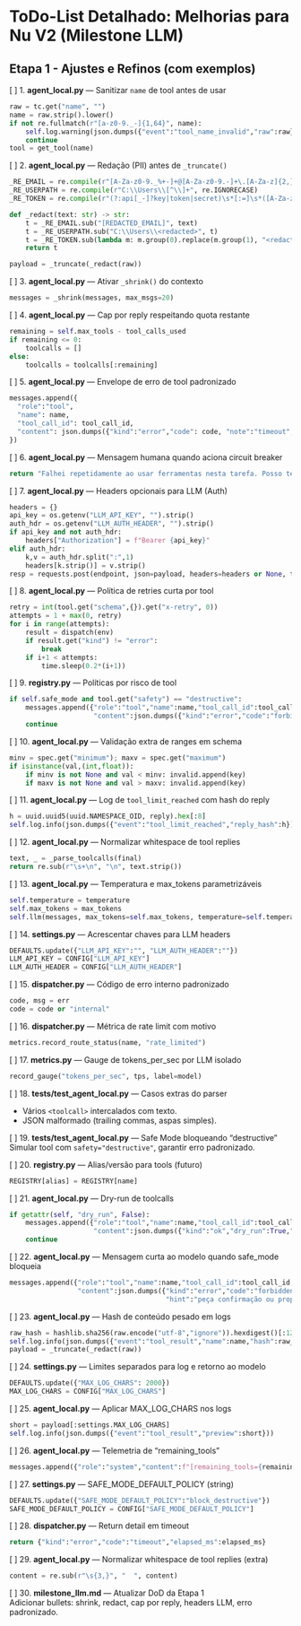 # ToDo-List Detalhado: Melhorias para Nu V2 (Milestone LLM)

## Etapa 1 - Ajustes e Refinos (com exemplos)

[ ] 1. **agent_local.py** — Sanitizar `name` de tool antes de usar  
```python
raw = tc.get("name", "")
name = raw.strip().lower()
if not re.fullmatch(r"[a-z0-9._-]{1,64}", name):
    self.log.warning(json.dumps({"event":"tool_name_invalid","raw":raw}))
    continue
tool = get_tool(name)
```

[ ] 2. **agent_local.py** — Redação (PII) antes de `_truncate()`  
```python
_RE_EMAIL = re.compile(r"[A-Za-z0-9._%+-]+@[A-Za-z0-9.-]+\.[A-Za-z]{2,}")
_RE_USERPATH = re.compile(r"C:\\Users\\[^\\]+", re.IGNORECASE)
_RE_TOKEN = re.compile(r"(?:api[_-]?key|token|secret)\s*[:=]\s*([A-Za-z0-9._-]{8,})", re.IGNORECASE)

def _redact(text: str) -> str:
    t = _RE_EMAIL.sub("[REDACTED_EMAIL]", text)
    t = _RE_USERPATH.sub("C:\\Users\\<redacted>", t)
    t = _RE_TOKEN.sub(lambda m: m.group(0).replace(m.group(1), "<redacted>"), text)
    return t

payload = _truncate(_redact(raw))
```

[ ] 3. **agent_local.py** — Ativar `_shrink()` do contexto  
```python
messages = _shrink(messages, max_msgs=20)
```

[ ] 4. **agent_local.py** — Cap por reply respeitando quota restante  
```python
remaining = self.max_tools - tool_calls_used
if remaining <= 0:
    toolcalls = []
else:
    toolcalls = toolcalls[:remaining]
```

[ ] 5. **agent_local.py** — Envelope de erro de tool padronizado  
```python
messages.append({
  "role":"tool",
  "name": name,
  "tool_call_id": tool_call_id,
  "content": json.dumps({"kind":"error","code": code, "note":"timeout","retry_safe": False})
})
```

[ ] 6. **agent_local.py** — Mensagem humana quando aciona circuit breaker  
```python
return "Falhei repetidamente ao usar ferramentas nesta tarefa. Posso tentar outro caminho (sem tools) ou você quer ajustar o pedido?"
```

[ ] 7. **agent_local.py** — Headers opcionais para LLM (Auth)  
```python
headers = {}
api_key = os.getenv("LLM_API_KEY", "").strip()
auth_hdr = os.getenv("LLM_AUTH_HEADER", "").strip()
if api_key and not auth_hdr:
    headers["Authorization"] = f"Bearer {api_key}"
elif auth_hdr:
    k,v = auth_hdr.split(":",1)
    headers[k.strip()] = v.strip()
resp = requests.post(endpoint, json=payload, headers=headers or None, timeout=timeout)
```

[ ] 8. **agent_local.py** — Política de retries curta por tool  
```python
retry = int(tool.get("schema",{}).get("x-retry", 0))
attempts = 1 + max(0, retry)
for i in range(attempts):
    result = dispatch(env)
    if result.get("kind") != "error":
        break
    if i+1 < attempts:
        time.sleep(0.2*(i+1))
```

[ ] 9. **registry.py** — Políticas por risco de tool  
```python
if self.safe_mode and tool.get("safety") == "destructive":
    messages.append({"role":"tool","name":name,"tool_call_id":tool_call_id,
                     "content":json.dumps({"kind":"error","code":"forbidden_in_safe_mode"})})
    continue
```

[ ] 10. **agent_local.py** — Validação extra de ranges em schema  
```python
minv = spec.get("minimum"); maxv = spec.get("maximum")
if isinstance(val,(int,float)):
    if minv is not None and val < minv: invalid.append(key)
    if maxv is not None and val > maxv: invalid.append(key)
```

[ ] 11. **agent_local.py** — Log de `tool_limit_reached` com hash do reply  
```python
h = uuid.uuid5(uuid.NAMESPACE_OID, reply).hex[:8]
self.log.info(json.dumps({"event":"tool_limit_reached","reply_hash":h}))
```

[ ] 12. **agent_local.py** — Normalizar whitespace de tool replies  
```python
text, _ = _parse_toolcalls(final)
return re.sub(r"\s+\n", "\n", text.strip())
```

[ ] 13. **agent_local.py** — Temperatura e max_tokens parametrizáveis  
```python
self.temperature = temperature
self.max_tokens = max_tokens
self.llm(messages, max_tokens=self.max_tokens, temperature=self.temperature)
```

[ ] 14. **settings.py** — Acrescentar chaves para LLM headers  
```python
DEFAULTS.update({"LLM_API_KEY":"", "LLM_AUTH_HEADER":""})
LLM_API_KEY = CONFIG["LLM_API_KEY"]
LLM_AUTH_HEADER = CONFIG["LLM_AUTH_HEADER"]
```

[ ] 15. **dispatcher.py** — Código de erro interno padronizado  
```python
code, msg = err
code = code or "internal"
```

[ ] 16. **dispatcher.py** — Métrica de rate limit com motivo  
```python
metrics.record_route_status(name, "rate_limited")
```

[ ] 17. **metrics.py** — Gauge de tokens_per_sec por LLM isolado  
```python
record_gauge("tokens_per_sec", tps, label=model)
```

[ ] 18. **tests/test_agent_local.py** — Casos extras do parser  
- Vários `<toolcall>` intercalados com texto.  
- JSON malformado (trailing commas, aspas simples).

[ ] 19. **tests/test_agent_local.py** — Safe Mode bloqueando “destructive”  
Simular tool com `safety="destructive"`, garantir erro padronizado.

[ ] 20. **registry.py** — Alias/versão para tools (futuro)  
```python
REGISTRY[alias] = REGISTRY[name]
```

[ ] 21. **agent_local.py** — Dry-run de toolcalls  
```python
if getattr(self, "dry_run", False):
    messages.append({"role":"tool","name":name,"tool_call_id":tool_call_id,
                     "content":json.dumps({"kind":"ok","dry_run":True,"args":args})})
    continue
```

[ ] 22. **agent_local.py** — Mensagem curta ao modelo quando safe_mode bloqueia  
```python
messages.append({"role":"tool","name":name,"tool_call_id":tool_call_id,
                 "content":json.dumps({"kind":"error","code":"forbidden_in_safe_mode",
                                       "hint":"peça confirmação ou proponha alternativa"})})
```

[ ] 23. **agent_local.py** — Hash de conteúdo pesado em logs  
```python
raw_hash = hashlib.sha256(raw.encode("utf-8","ignore")).hexdigest()[:12]
self.log.info(json.dumps({"event":"tool_result","name":name,"hash":raw_hash,"size":len(raw)}))
payload = _truncate(_redact(raw))
```

[ ] 24. **settings.py** — Limites separados para log e retorno ao modelo  
```python
DEFAULTS.update({"MAX_LOG_CHARS": 2000})
MAX_LOG_CHARS = CONFIG["MAX_LOG_CHARS"]
```

[ ] 25. **agent_local.py** — Aplicar MAX_LOG_CHARS nos logs  
```python
short = payload[:settings.MAX_LOG_CHARS]
self.log.info(json.dumps({"event":"tool_result","preview":short}))
```

[ ] 26. **agent_local.py** — Telemetria de “remaining_tools”  
```python
messages.append({"role":"system","content":f"[remaining_tools={remaining}]"})
```

[ ] 27. **settings.py** — SAFE_MODE_DEFAULT_POLICY (string)  
```python
DEFAULTS.update({"SAFE_MODE_DEFAULT_POLICY":"block_destructive"})
SAFE_MODE_DEFAULT_POLICY = CONFIG["SAFE_MODE_DEFAULT_POLICY"]
```

[ ] 28. **dispatcher.py** — Return detail em timeout  
```python
return {"kind":"error","code":"timeout","elapsed_ms":elapsed_ms}
```

[ ] 29. **agent_local.py** — Normalizar whitespace de tool replies (extra)  
```python
content = re.sub(r"\s{3,}", "  ", content)
```

[ ] 30. **milestone_llm.md** — Atualizar DoD da Etapa 1  
Adicionar bullets: shrink, redact, cap por reply, headers LLM, erro padronizado.
